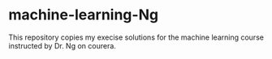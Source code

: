 # machine-learning-Ng

This repository copies my execise solutions for the machine learning course instructed by Dr. Ng on courera.
